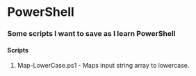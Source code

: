 # PowerShell

### Some scripts I want to save as I learn PowerShell

#### Scripts

1. Map-LowerCase.ps1 - Maps input string array to lowercase.